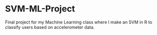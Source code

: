 # SVM-ML-Project
Final project for my Machine Learning class where I make an SVM in R to classify users based on accelerometer data.

